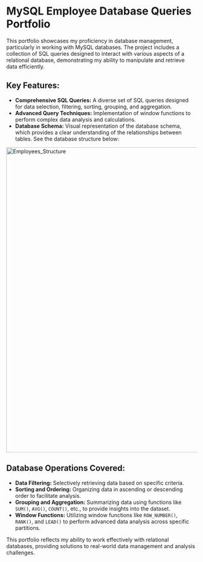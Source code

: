 # MySQL Employee Database Queries Portfolio

This portfolio showcases my proficiency in database management, particularly in working with MySQL databases. The project includes a collection of SQL queries designed to interact with various aspects of a relational database, demonstrating my ability to manipulate and retrieve data efficiently.

## Key Features:

- **Comprehensive SQL Queries:** A diverse set of SQL queries designed for data selection, filtering, sorting, grouping, and aggregation.
- **Advanced Query Techniques:** Implementation of window functions to perform complex data analysis and calculations.
- **Database Schema:** Visual representation of the database schema, which provides a clear understanding of the relationships between tables. See the database structure below:
<img width="806" alt="Employees_Structure" src="https://github.com/user-attachments/assets/3c8010da-bd21-48cc-8726-2edd41da4e9c">


## Database Operations Covered:

- **Data Filtering:** Selectively retrieving data based on specific criteria.
- **Sorting and Ordering:** Organizing data in ascending or descending order to facilitate analysis.
- **Grouping and Aggregation:** Summarizing data using functions like `SUM()`, `AVG()`, `COUNT()`, etc., to provide insights into the dataset.
- **Window Functions:** Utilizing window functions like `ROW_NUMBER()`, `RANK()`, and `LEAD()` to perform advanced data analysis across specific partitions.

This portfolio reflects my ability to work effectively with relational databases, providing solutions to real-world data management and analysis challenges.
